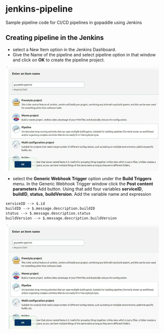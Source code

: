 # jenkins-pipeline
Sample pipeline code for CI/CD pipelines in gopaddle using Jenkins

## Creating pipeline in the Jenkins

- select a New Item option in the Jenkins Dashboard.
- Give the Name of the pipeline and select pipeline option in that window and click on **OK** to create the pipeline project.

![](/assets/images/pipeline-create.jpeg)

- select the **Generic Webhook Trigger** option under the **Build Triggers** menu. In the Generic Webhook Trigger window click the **Post content parameters** Add button. Using that add four variables **serviceID**, **buildID**, **status**, **buildVersion**. Add the variable name and expression
```
serviceID --> $.id 
buildID --> $.message.description.buildID 
status --> $.message.description.status
buildVersion --> $.message.description.buildVersion
```

![](/assets/images/pipeline-create.jpeg)
